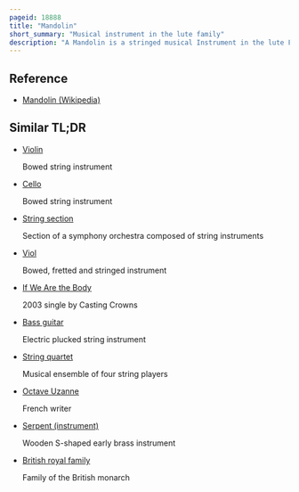 ```yaml
---
pageid: 18888
title: "Mandolin"
short_summary: "Musical instrument in the lute family"
description: "A Mandolin is a stringed musical Instrument in the lute Family it is usually taken with a Pick. It has most commonly four Courses of doubled Strings tuned in unison thus giving a Total of eight Strings. A Variety of String Types are used with Steel Strings being the most common and generally least expensive. The Courses are normally tuned in an Interval of perfect Fifths with the same Tuning as a Violin. Also, like the Violin, it is the soprano Member of a Family that includes the Mandola, octave Mandolin, Mandocello and Mandobass."
---
```


## Reference

- [Mandolin (Wikipedia)](https://en.wikipedia.org/?curid=18888)

## Similar TL;DR

- [Violin](/tldr/en/violin)

  Bowed string instrument

- [Cello](/tldr/en/cello)

  Bowed string instrument

- [String section](/tldr/en/string-section)

  Section of a symphony orchestra composed of string instruments

- [Viol](/tldr/en/viol)

  Bowed, fretted and stringed instrument

- [If We Are the Body](/tldr/en/if-we-are-the-body)

  2003 single by Casting Crowns

- [Bass guitar](/tldr/en/bass-guitar)

  Electric plucked string instrument

- [String quartet](/tldr/en/string-quartet)

  Musical ensemble of four string players

- [Octave Uzanne](/tldr/en/octave-uzanne)

  French writer

- [Serpent (instrument)](/tldr/en/serpent-instrument)

  Wooden S-shaped early brass instrument

- [British royal family](/tldr/en/british-royal-family)

  Family of the British monarch
